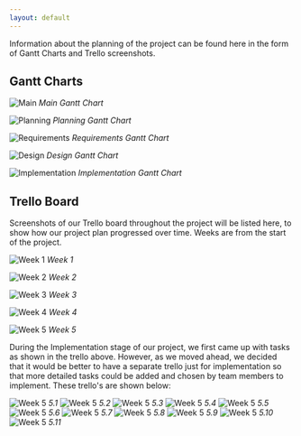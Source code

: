 ```yaml
---
layout: default
---
```

Information about the planning of the project can be found here in the form of Gantt Charts and Trello screenshots.

## Gantt Charts

![Main](/media/Gantt%20Chart%20for%20Main%20Workflow.png)
*Main Gantt Chart*

![Planning](/media/Gantt%20Chart%20for%20Planning.png)
*Planning Gantt Chart*

![Requirements](/media/Gantt%20Chart%20for%20Requirements.png)
*Requirements Gantt Chart*

![Design](/media/Gantt%20Chart%20for%20Design.png)
*Design Gantt Chart*

![Implementation](/media/Gantt%20Chart%20for%20Implementation.png)
*Implementation Gantt Chart*

## Trello Board 
Screenshots of our Trello board throughout the project will be listed here, to show how our project plan progressed over time.
Weeks are from the start of the project.

![Week 1](/media/week1-Planning-Trello.png)
*Week 1*

![Week 2](/media/week2-Initial_Requirements_and_Customer_Meeting-Trello.png)
*Week 2*

![Week 3](/media/week3-Requirements-Trello.png)
*Week 3*

![Week 4](/media/week4-Christmas_Break_and_Exam_week-Trello.png)
*Week 4*

![Week 5](/media/week5-Architecture_Design_and_Implementation-Trello.png)
*Week 5*

During the Implementation stage of our project, we first came up with tasks as shown in the trello above. However, as we moved ahead, we decided that it would be better to have a separate trello just for implementation so that more detailed tasks could be added and chosen by team members to implement. These trello's are shown below:

![Week 5](/media/Jan%2018th.PNG)
*5.1*
![Week 5](/media/21st%20Jan%20pre%20commit.PNG)
*5.2*
![Week 5](/media/23rd%20Jan%20pre%20commit.PNG)
*5.3*
![Week 5](/media/24th%20Jan.PNG)
*5.4*
![Week 5](/media/25th%20jan.PNG)
*5.5*
![Week 5](/media/26th%20Jan.PNG)
*5.6*
![Week 5](/media/Jan%2027th.PNG)
*5.7*
![Week 5](/media/28th%20Jan.PNG)
*5.8*
![Week 5](/media/29th%20Jan.PNG)
*5.9*
![Week 5](/media/31st%20Jan.PNG)
*5.10*
![Week 5](/media/1st%20feb.PNG)
*5.11*

